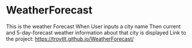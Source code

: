 # WeatherForecast
This is the weather Forecast
When User inputs a city name
Then current and 5-day-forecast weather information about that city is displayed
Link to the project:
https://troytlt.github.io/WeatherForecast/
